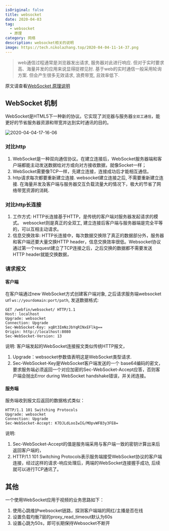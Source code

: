 ```yaml
---
isOriginal: false
title: websocket
date: 2020-04-03
tag:
  - websocket
  - 原理
category: 网络
description: websocket相关的说明
image: https://tech.nikolazhang.top/2020-04-04-11-14-37.png
---
```


> web通信过程通常是浏览器发出请求, 服务器对此进行响应. 但对于实时要求高、海量并发的应用来说显得捉襟见肘. 基于web的实时通信一般采用轮询方案. 但会产生很多无效请求, 浪费带宽, 且效率低下.

原文请查看[WebSocket 原理说明](https://cloud.tencent.com/document/product/214/4150)

## WebSocket 机制

WebSocket是HTML5下一种新的协议。它实现了浏览器与服务器`全双工通信`，能更好的节省服务器资源和带宽并达到实时通讯的目的。

![2020-04-04-17-16-06](https://tech.nikolazhang.top/2020-04-04-17-16-06.png)

### 对比http

1. WebSocket是一种双向通信协议。在建立连接后，WebSocket服务器端和客户端都能主动发送数据给对方或向对方接收数据，就像Socket一样；
2. WebSocket需要像TCP一样，先建立连接，连接成功后才能相互通信。
3. http请求每次都要重新建立连接. websocket建立连接之后, 不需要重新建立连接. 在海量并发及客户端与服务器交互负载流量大的情况下，极大的节省了网络带宽资源的消耗.

### 对比http长连接

1. 工作方式: HTTP长连接基于HTTP，是传统的客户端对服务器发起请求的模式。 websocket则是真正的全双工, 建立连接后客户端与服务器端是完全平等的，可以互相主动请求。
2. 信息交换效率: HTTP长连接中，每次数据交换除了真正的数据部分外，服务器和客户端还要大量交换HTTP header，信息交换效率很低。Websocket协议通过第一个request建立了TCP连接之后，之后交换的数据都不需要发送 HTTP header就能交换数据，

### 请求报文

#### 客户端

在客户端通过new WebSocket方式创建客户端对象, 之后请求服务端websocket url `ws://yourdomain:port/path`, 发送数据格式:

```
GET /webfin/websocket/ HTTP/1.1
Host: localhost
Upgrade: websocket
Connection: Upgrade
Sec-WebSocket-Key: xqBt3ImNzJbYqRINxEFlkg==
Origin: http://localhost:8080
Sec-WebSocket-Version: 13
```

说明: 客户端发起的WebSocket连接报文类似传统HTTP报文，

1. Upgrade：websocket参数值表明这是WebSocket类型请求.
2. Sec-WebSocket-Key是WebSocket客户端发送的一个 base64编码的密文，要求服务端必须返回一个对应加密的Sec-WebSocket-Accept应答，否则客户端会抛出Error during WebSocket handshake错误，并关闭连接。

#### 服务端

服务端收到报文后返回的数据格式类似：

```
HTTP/1.1 101 Switching Protocols
Upgrade: websocket
Connection: Upgrade
Sec-WebSocket-Accept: K7DJLdLooIwIG/MOpvWFB3y3FE8=
```

说明:

1. Sec-WebSocket-Accept的值是服务端采用与客户端一致的密钥计算出来后返回客户端的，
2. HTTP/1.1 101 Switching Protocols表示服务端接受WebSocket协议的客户端连接，经过这样的请求-响应处理后，两端的WebSocket连接握手成功, 后续就可以进行TCP通讯了。

## 其他

一个使用WebSocket应用于视频的业务思路如下：

1. 使用心跳维护websocket链路，探测客户端端的网红/主播是否在线
2. 设置负载均衡7层的proxy_read_timeout默认为60s
3. 设置心跳为50s，即可长期保持Websocket不断开
